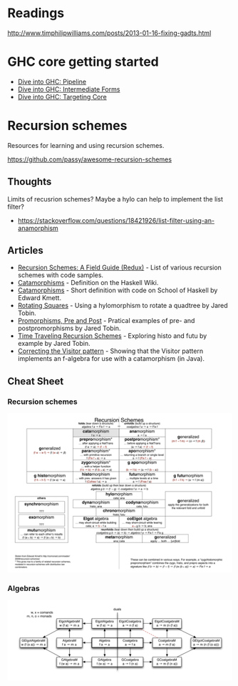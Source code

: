 # Readings

http://www.timphilipwilliams.com/posts/2013-01-16-fixing-gadts.html

# GHC core getting started

- [Dive into GHC: Pipeline](http://www.stephendiehl.com/posts/ghc_01.html)
- [Dive into GHC: Intermediate Forms](http://www.stephendiehl.com/posts/ghc_02.html)
- [Dive into GHC: Targeting Core](http://www.stephendiehl.com/posts/ghc_03.html)

# Recursion schemes

Resources for learning and using recursion schemes.

https://github.com/passy/awesome-recursion-schemes

## Thoughts

Limits of recusrion schemes? Maybe a hylo can help to implement the list filter?

-  https://stackoverflow.com/questions/18421926/list-filter-using-an-anamorphism

## Articles

- [Recursion Schemes: A Field Guide (Redux)](http://comonad.com/reader/2009/recursion-schemes/) -
  List of various recursion schemes with code samples.
- [Catamorphisms](https://wiki.haskell.org/Catamorphisms) - Definition on the Haskell Wiki.
- [Catamorphisms](https://www.schoolofhaskell.com/user/edwardk/recursion-schemes/catamorphisms) -
  Short definition with code on School of Haskell by Edward Kmett.
- [Rotating Squares](https://jtobin.io/rotating-squares) - Using a hylomorphism to rotate a quadtree by Jared Tobin.
- [Promorphisms, Pre and Post](https://jtobin.io/promorphisms-pre-post) - Pratical examples of pre- and postpromorphisms by Jared Tobin.
- [Time Traveling Recursion Schemes](https://jtobin.io/time-traveling-recursion) - Exploring histo and futu by example by Jared Tobin.
- [Correcting the Visitor pattern](http://logji.blogspot.co.uk/2012/02/correcting-visitor-pattern.html) - Showing that the Visitor pattern implements an f-algebra for use with a catamorphism (in Java).

## Cheat Sheet

### Recursion schemes

<img src="images/recursion-schemes-cheat-sheet.svg" style="max-width: 100%; max-height: 100vh; height: auto;">

### Algebras

<img src="images/algebras.svg" style="max-width: 100%; max-height: 100vh; height: auto;">
